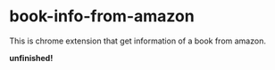 # book-info-from-amazon
This is chrome extension that get information of a book from amazon.

**unfinished!**